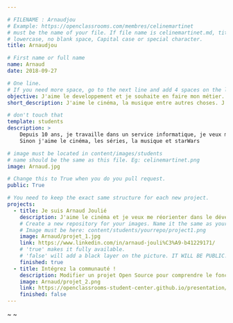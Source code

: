 ```yaml
---

# FILENAME : Arnaudjou
# Example: https://openclassrooms.com/membres/celinemartinet
# must be the name of your file. If file name is celinemartinet.md, title is celinemartinet.
# lowercase, no blank space, Capital case or special character.
title: Arnaudjou

# First name or full name
name: Arnaud
date: 2018-09-27

# One line.
# If you need more space, go to the next line and add 4 spaces on the left, as in 'description'.
objective: J'aime le developpement et je souhaite en faire mon métier.
short_description: J'aime le cinéma, la musique entre autres choses. J'apprends à coder pour me réorienter.

# don't touch that
template: students
description: >
    Depuis 10 ans, je travaille dans un service informatique, je veux me spécialiser en developpement Android.
    Sinon j'aime le cinéma, les séries, la musique et starWars

# image must be located in content/images/students
# name should be the same as this file. Eg: celinemartinet.png
image: Arnaud.jpg

# Change this to True when you do you pull request.
public: True

# You need to keep the exact same structure for each new project.
projects:
  - title: Je suis Arnaud Joulié
    description: J'aime le cinéma et je veux me réorienter dans le développement Android.
    # Create a new repository for your images. Name it the same as your nickname and profile picture.
    # Image must be here: content/students/yourrepo/project1.png
    image: Arnaud/projet_1.jpg
    link: https://www.linkedin.com/in/arnaud-jouli%C3%A9-b41229171/
    # 'true' makes it fully available.
    # 'false' will add a black layer on the picture. IT WILL BE PUBLIC!
    finished: true
  - title: Intégrez la communauté !
    description: Modifier un projet Open Source pour comprendre le fonctionnement de Git, de Github et des pull requests.
    image: Arnaud/projet_2.png
    link: https://openclassrooms-student-center.github.io/presentation/students/ratus.html
    finished: false
---
```

~
~


